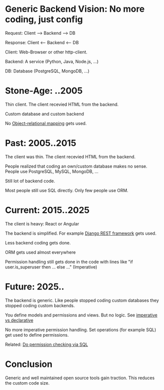 # Generic Backend Vision: No more coding, just config

Request: Client --> Backend --> DB

Response: Client <-- Backend <-- DB

Client: Web-Browser or other http-client.

Backend: A service (Python, Java, Node.js, ...)

DB: Database (PostgreSQL, MongoDB, ...)

# Stone-Age: ..2005

Thin client. The client recevied HTML from the backend.

Custom database and custom backend

No [Object-relational mapping](https://en.wikipedia.org/wiki/Object-relational_mapping) gets used.

# Past: 2005..2015

The client was thin. The client recevied HTML from the backend.

People realized that coding an own/custom database makes no sense. People use PostgreSQL, MySQL, MongoDB, ...

Still lot of backend code.

Most people still use SQL directly. Only few people use ORM.


# Current: 2015..2025

The client is heavy: React or Angular

The backend is simplified. For example [Django REST framework](https://www.django-rest-framework.org/) gets used.


Less backend coding gets done.

ORM gets used almost everywhere

Permission handling still gets done in the code with lines like "if user.is_superuser then ... else ..." (Imperative)

# Future: 2025..

The backend is generic. Like people stopped coding custom databases they stopped coding custom backends.

You define models and permissions and views. But no logic. See [imperative vs declarative](https://www.google.com/search?q=imperative+vs+declarative)

No more imperative permission handling. Set operations (for example SQL) get used to define permissions.

Related: [Do permission checking via SQL](https://github.com/guettli/programming-guidelines#do-permission-checking-via-sql)

# Conclusion

Generic and well maintained open source tools gain traction. This reduces the custom code size.
